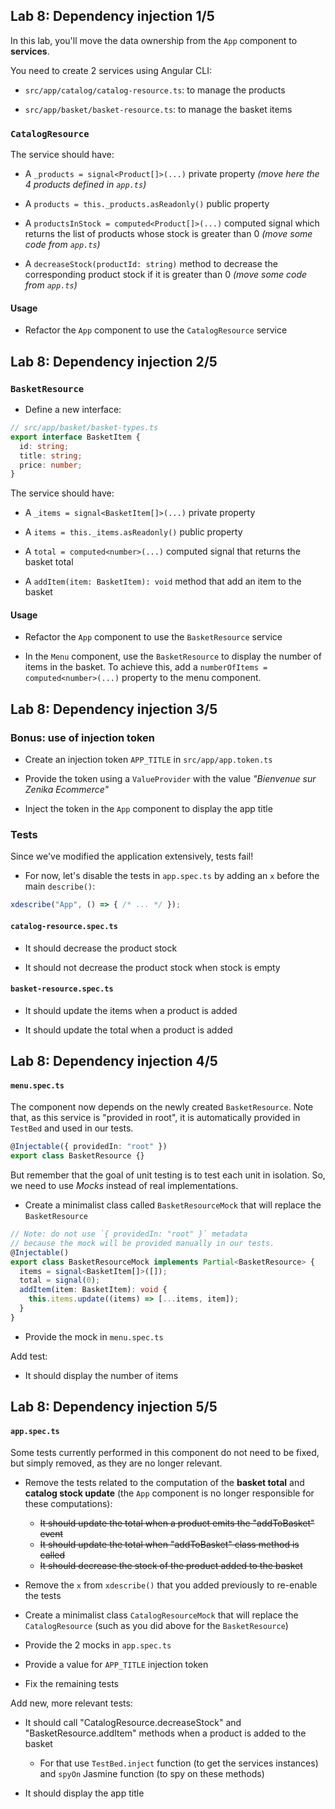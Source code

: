 ## Lab 8: Dependency injection 1/5

In this lab, you'll move the data ownership from the `App` component to **services**.

You need to create 2 services using Angular CLI:

- `src/app/catalog/catalog-resource.ts`: to manage the products

- `src/app/basket/basket-resource.ts`: to manage the basket items

### `CatalogResource`

The service should have:

- A `_products = signal<Product[]>(...)` private property *(move here the 4 products defined in `app.ts`)*

- A `products = this._products.asReadonly()` public property

- A `productsInStock = computed<Product[]>(...)` computed signal which returns the list of products whose stock is greater than 0 *(move some code from `app.ts`)*

- A `decreaseStock(productId: string)` method to decrease the corresponding product stock if it is greater than 0 *(move some code from `app.ts`)*

#### Usage

- Refactor the `App` component to use the `CatalogResource` service

<!-- separator-vertical -->

## Lab 8: Dependency injection 2/5
### `BasketResource`

- Define a new interface:

```ts
// src/app/basket/basket-types.ts
export interface BasketItem {
  id: string;
  title: string;
  price: number;
}
```

The service should have:

- A `_items = signal<BasketItem[]>(...)` private property

- A `items = this._items.asReadonly()` public property

- A `total = computed<number>(...)` computed signal that returns the basket total

- A `addItem(item: BasketItem): void` method that add an item to the basket

#### Usage

- Refactor the `App` component to use the  `BasketResource` service

- In the `Menu` component, use the `BasketResource` to display the number of items in the basket.
  To achieve this, add a `numberOfItems = computed<number>(...)` property to the menu component.

<!-- separator-vertical -->

## Lab 8: Dependency injection 3/5
### Bonus: use of injection token

- Create an injection token `APP_TITLE` in `src/app/app.token.ts`

- Provide the token using a `ValueProvider` with the value _"Bienvenue sur Zenika Ecommerce"_

- Inject the token in the `App` component to display the app title

### Tests

Since we've modified the application extensively, tests fail!

- For now, let's disable the tests in `app.spec.ts` by adding an `x` before the main `describe()`:

```ts
xdescribe("App", () => { /* ... */ });
```

#### `catalog-resource.spec.ts`

- It should decrease the product stock

- It should not decrease the product stock when stock is empty

#### `basket-resource.spec.ts`

- It should update the items when a product is added

- It should update the total when a product is added

<!-- separator-vertical -->

## Lab 8: Dependency injection 4/5
#### `menu.spec.ts`

The component now depends on the newly created `BasketResource`.
Note that, as this service is "provided in root", it is automatically provided in `TestBed` and used in our tests.

```ts
@Injectable({ providedIn: "root" })
export class BasketResource {}
```

But remember that the goal of unit testing is to test each unit in isolation.
So, we need to use _Mocks_ instead of real implementations.

- Create a minimalist class called `BasketResourceMock` that will replace the `BasketResource`

```ts
// Note: do not use `{ providedIn: "root" }` metadata
// because the mock will be provided manually in our tests.
@Injectable()
export class BasketResourceMock implements Partial<BasketResource> {
  items = signal<BasketItem[]>([]);
  total = signal(0);
  addItem(item: BasketItem): void {
    this.items.update((items) => [...items, item]);
  }
}
```

- Provide the mock in `menu.spec.ts`

Add test:

- It should display the number of items

<!-- separator-vertical -->

## Lab 8: Dependency injection 5/5
#### `app.spec.ts`

Some tests currently performed in this component do not need to be fixed, but simply removed, as they are no longer relevant.

- Remove the tests related to the computation of the **basket total** and **catalog stock update** (the `App` component is no longer responsible for these computations):

  - <del>It should update the total when a product emits the "addToBasket" event</del>
  - <del>It should update the total when "addToBasket" class method is called</del>
  - <del>It should decrease the stock of the product added to the basket</del>

- Remove the `x` from `xdescribe()` that you added previously to re-enable the tests

- Create a minimalist class `CatalogResourceMock` that will replace the `CatalogResource` (such as you did above for the `BasketResource`)

- Provide the 2 mocks in `app.spec.ts`

- Provide a value for `APP_TITLE` injection token

- Fix the remaining tests

Add new, more relevant tests:

- It should call "CatalogResource.decreaseStock" and "BasketResource.addItem" methods when a product is added to the basket

  - For that use `TestBed.inject` function (to get the services instances) and `spyOn` Jasmine function (to spy on these methods)

- It should display the app title
